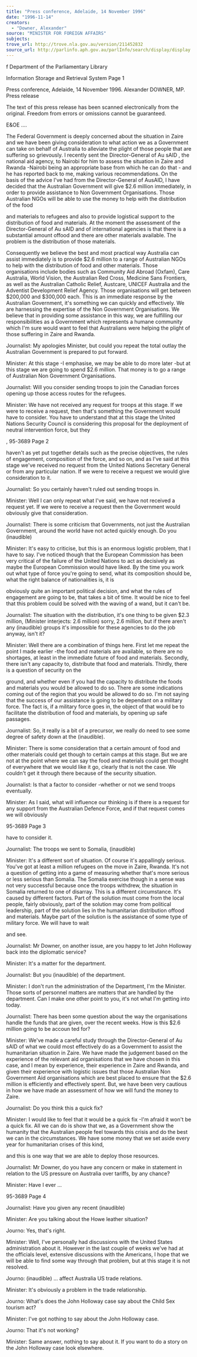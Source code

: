 ```yaml
---
title: "Press conference, Adelaide, 14 November 1996"
date: "1996-11-14"
creators:
  - "Downer, Alexander"
source: "MINISTER FOR FOREIGN AFFAIRS"
subjects:
trove_url: http://trove.nla.gov.au/version/211452832
source_url: http://parlinfo.aph.gov.au/parlInfo/search/display/display.w3p;query=Id%3A%22media/pressrel/GW530%22
---
```


  f Department of the Parliamentary Library 

  Information Storage and Retrieval System Page 1 

  Press conference, Adelaide, 14 November 1996. Alexander DOWNER, MP.  Press release 

  The text of this press release has been scanned electronically from the original. Freedom from  errors or omissions cannot be guaranteed. 

  E&OE .... 

  The Federal Government is deeply concerned about the situation in Zaire and we have  been giving consideration to what action we as a Government can take on behalf of  Australia to alleviate the plight of those people that are suffering so grievously. I  recently sent the Director-General of Au sAID , the national aid agency, to Nairobi for  him to assess the situation in Zaire and Rwanda -Nairobi being an appropriate base  from which he can do that - and he has reported back to me, making various  recommendations. On the basis of the advice I've had from the Director-General of  AusAID, I have decided that the Australian Government will give $2.6 million  immediately, in order to provide assistance to Non Government Organisations. Those  Australian NGOs will be able to use the money to help with the distribution of the food 

  and materials to refugees and also to provide logistical support to the distribution of  food and materials. At the moment the assessment of the Director-General of Au sAID  and of international agencies is that there is a substantial amount offood and there are  other materials available. The problem is the distribution of those materials. 

  Consequently we believe the best and most practical way Australia can assist  immediately is to provide $2.6 million to a range of Australian NGOs to help with the  distribution of food and other materials. Those organisations include bodies such as  Community Aid Abroad (Oxfam), Care Australia, World Vision, the Australian Red  Cross, Medicine Sans Frontiers, as well as the Australian Catholic Relief, Austcare,  UNICEF Australia and the Adventist Development Relief Agency. Those  organisations will get between $200,000 and $300,000 each. This is an immediate  response by the Australian Government, it's something we can quickly and effectively.  We are harnessing the expertise of the Non Government Organisations. We believe  that in providing some assistance in this way, we are fulfilling our responsibilities as a  Government which represents a humane community which I'm sure would want to feel  that Australians were helping the plight of those suffering in Zaire and Rwanda. 

  Journalist: My apologies Minister, but could you repeat the total outlay the Australian  Government is prepared to put forward. 

  Minister: At this stage -I emphasise, we may be able to do more later -but at this stage  we are going to spend $2.6 million. That money is to go a range of Australian Non  Government Organisations. 

  Journalist: Will you consider sending troops to join the Canadian forces opening up  those access routes for the refugees. 

  Minister: We have not received any request for troops at this stage. If we were to  receive a request, then that's something the Government would have to consider. You  have to understand that at this stage the United Nations Security Council is  considering this proposal for the deployment of neutral intervention force, but they 

  , 95-3689 Page 2 

  haven't as yet put together details such as the precise objectives, the rules of  engagement, composition of the force, and so on, and as I've said at this stage we've  received no request from the United Nations Secretary General or from any particular  nation. If we were to receive a request we would give consideration to it. 

  Journalist: So you certainly haven't ruled out sending troops in. 

  Minister: Well I can only repeat what I've said, we have not received a request yet. If  we were to receive a request then the Government would obviously give that  consideration. 

  Journalist: There is some criticism that Governments, not just the Australian  Government, around the world have not acted quickly enough. Do you (inaudible) 

  Minister: It's easy to criticise, but this is an enormous logistic problem, that I have to  say. I've noticed though that the European Commission has been very critical of the  failure of the United Nations to act as decisively as maybe the European Commission  would have liked. By the time you work out what type of force you're going to send,  what its composition should be, what the right balance of nationalities is, it is 

  obviously quite an important political decision, and what the rules of engagement are  going to be, that takes a bit of time. It would be nice to feel that this problem could be  solved with the waving of a wand, but it can't be. 

  Journalist: The situation with the distribution, it's one thing to be given $2.3 million,  (Minister interjects: 2.6 million) sorry, 2.6 million, but if there aren't any (inaudible)  groups it's impossible for these agencies to do the job anyway, isn't it? 

  Minister: Well there are a combination of things here. First let me repeat the point I  made earlier -the food and materials are available, so there are no shortages, at least  in the immediate future of food and materials. Secondly, there isn't any capacity to,  distribute that food and materials. Thirdly, there is a question of security on the 

  ground, and whether even if you had the capacity to distribute the foods and materials  you would be allowed to do so. There are some indications coming out of the region that  you would be allowed to do so. I'm not saying that the success of our assistance is going  to be dependant on a military force. The fact is, if a military force goes in, the object of  that would be to facilitate the distribution of food and materials, by opening up safe  passages. 

  Journalist: So, it really is a bit of a precursor, we really do need to see some degree of  safety down at the (inaudible). 

  Minister: There is some consideration that a certain amount of food and other  materials could get though to certain camps at this stage. But we are not at the point  where we can say the food and materials could get thought of everywhere that we  would like it go, clearly that is not the case. We couldn't get it through there because of  the security situation. 

  Journalist: Is that a factor to consider -whether or not we send troops eventually. 

  Minister: As I said, what will influence our thinking is if there is a request for any  support from the Australian Defence Force, and if that request comes we will obviously 

  95-3689 Page 3 

  have to consider it. 

  Journalist: The troops we sent to Somalia, (inaudible) 

  Minister: It's a different sort of situation. Of course it's appallingly serious. You've got  at least a million refugees on the move in Zaire, Rwanda. It's not a question of getting  into a game of measuring whether that's more serious or less serious than Somalia.  The Somalia exercise though in a sense was not very successful because once the troops  withdrew, the situation in Somalia returned to one of disarray. This is a different  circumstance. It's caused by different factors. Part of the solution must come from the  local people, fairly obviously, part of the solution may come from political leadership,  part of the solution lies in the humanitarian distribution offood and materials. Maybe  part of the solution is the assistance of some type of military force. We will have to wait 

  and see. 

  Journalist: Mr Downer, on another issue, are you happy to let John Holloway back  into the diplomatic service? 

  Minister: It's a matter for the department. 

  Journalist: But you (inaudible) of the department. 

  Minister: I don't run the administration of the Department, I'm the Minister. Those  sorts of personnel matters are matters that are handled by the department. Can I  make one other point to you, it's not what I'm getting into today. 

  Journalist: There has been some question about the way the organisations handle the  funds that are given, over the recent weeks. How is this $2.6 million going to be  accoun ted for? 

  Minister: We've made a careful study through the Director-General of Au sAID of what  we could most effectively do as a Government to assist the humanitarian situation in  Zaire. We have made the judgement based on the experience of the relevant aid  organisations that we have chosen in this case, and I mean by experience, their  experience in Zaire and Rwanda, and given their experience with logistic issues that  those Australian Non Government Aid organisations which are best placed to ensure  that the $2.6 million is efficiently and effectively spent. But, we have been very  cautious in how we have made an assessment of how we will fund the money to Zaire. 

  Journalist: Do you think this a quick fix? 

  Minister: I would like to feel that it would be a quick fix -I'm afraid it won't be a quick  fix. All we can do is show that we, as a Government show the humanity that the  Australian people feel towards this crisis and do the best we can in the circumstances.  We have some money that we set aside every year for humanitarian crises of this kind, 

  and this is one way that we are able to deploy those resources. 

  Journalist: Mr Downer, do you have any concern or make in statement in relation to  the US pressure on Australia over tariffs, by any chance? 

  Minister: Have I ever ... 

  95-3689 Page 4 

  Journalist: Have you given any recent (inaudible) 

  Minister: Are you talking about the Howe leather situation? 

  Journo: Yes, that's right. 

  Minister: Well, I've personally had discussions with the United States administration  about it. However in the last couple of weeks we've had at the officials level, extensive  discussions with the Americans, I hope that we will be able to find some way through  that problem, but at this stage it is not resolved. 

  Journo: (inaudible) ... affect Australia US trade relations. 

  Minister: It's obviously a problem in the trade relationship. 

  Journo: What's does the John Holloway case say about the Child Sex tourism act? 

  Minister: I've got nothing to say about the John Holloway case. 

  Journo: That it's not working? 

  Minister: Same answer, nothing to say about it. If you want to do a story on the John  Holloway case look elsewhere. 

